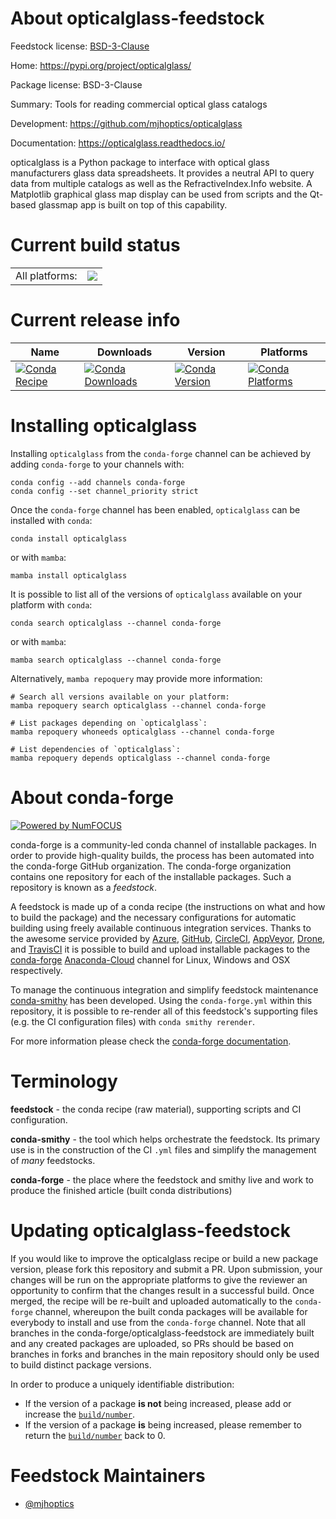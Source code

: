 About opticalglass-feedstock
============================

Feedstock license: [BSD-3-Clause](https://github.com/conda-forge/opticalglass-feedstock/blob/main/LICENSE.txt)

Home: https://pypi.org/project/opticalglass/

Package license: BSD-3-Clause

Summary: Tools for reading commercial optical glass catalogs

Development: https://github.com/mjhoptics/opticalglass

Documentation: https://opticalglass.readthedocs.io/

opticalglass is a Python package to interface with optical glass
manufacturers glass data spreadsheets. It provides a neutral API
to query data from multiple catalogs as well as the RefractiveIndex.Info
website. A Matplotlib graphical glass map display can be used
from scripts and the Qt-based glassmap app is built on top of
this capability.


Current build status
====================


<table><tr><td>All platforms:</td>
    <td>
      <a href="https://dev.azure.com/conda-forge/feedstock-builds/_build/latest?definitionId=11115&branchName=main">
        <img src="https://dev.azure.com/conda-forge/feedstock-builds/_apis/build/status/opticalglass-feedstock?branchName=main">
      </a>
    </td>
  </tr>
</table>

Current release info
====================

| Name | Downloads | Version | Platforms |
| --- | --- | --- | --- |
| [![Conda Recipe](https://img.shields.io/badge/recipe-opticalglass-green.svg)](https://anaconda.org/conda-forge/opticalglass) | [![Conda Downloads](https://img.shields.io/conda/dn/conda-forge/opticalglass.svg)](https://anaconda.org/conda-forge/opticalglass) | [![Conda Version](https://img.shields.io/conda/vn/conda-forge/opticalglass.svg)](https://anaconda.org/conda-forge/opticalglass) | [![Conda Platforms](https://img.shields.io/conda/pn/conda-forge/opticalglass.svg)](https://anaconda.org/conda-forge/opticalglass) |

Installing opticalglass
=======================

Installing `opticalglass` from the `conda-forge` channel can be achieved by adding `conda-forge` to your channels with:

```
conda config --add channels conda-forge
conda config --set channel_priority strict
```

Once the `conda-forge` channel has been enabled, `opticalglass` can be installed with `conda`:

```
conda install opticalglass
```

or with `mamba`:

```
mamba install opticalglass
```

It is possible to list all of the versions of `opticalglass` available on your platform with `conda`:

```
conda search opticalglass --channel conda-forge
```

or with `mamba`:

```
mamba search opticalglass --channel conda-forge
```

Alternatively, `mamba repoquery` may provide more information:

```
# Search all versions available on your platform:
mamba repoquery search opticalglass --channel conda-forge

# List packages depending on `opticalglass`:
mamba repoquery whoneeds opticalglass --channel conda-forge

# List dependencies of `opticalglass`:
mamba repoquery depends opticalglass --channel conda-forge
```


About conda-forge
=================

[![Powered by
NumFOCUS](https://img.shields.io/badge/powered%20by-NumFOCUS-orange.svg?style=flat&colorA=E1523D&colorB=007D8A)](https://numfocus.org)

conda-forge is a community-led conda channel of installable packages.
In order to provide high-quality builds, the process has been automated into the
conda-forge GitHub organization. The conda-forge organization contains one repository
for each of the installable packages. Such a repository is known as a *feedstock*.

A feedstock is made up of a conda recipe (the instructions on what and how to build
the package) and the necessary configurations for automatic building using freely
available continuous integration services. Thanks to the awesome service provided by
[Azure](https://azure.microsoft.com/en-us/services/devops/), [GitHub](https://github.com/),
[CircleCI](https://circleci.com/), [AppVeyor](https://www.appveyor.com/),
[Drone](https://cloud.drone.io/welcome), and [TravisCI](https://travis-ci.com/)
it is possible to build and upload installable packages to the
[conda-forge](https://anaconda.org/conda-forge) [Anaconda-Cloud](https://anaconda.org/)
channel for Linux, Windows and OSX respectively.

To manage the continuous integration and simplify feedstock maintenance
[conda-smithy](https://github.com/conda-forge/conda-smithy) has been developed.
Using the ``conda-forge.yml`` within this repository, it is possible to re-render all of
this feedstock's supporting files (e.g. the CI configuration files) with ``conda smithy rerender``.

For more information please check the [conda-forge documentation](https://conda-forge.org/docs/).

Terminology
===========

**feedstock** - the conda recipe (raw material), supporting scripts and CI configuration.

**conda-smithy** - the tool which helps orchestrate the feedstock.
                   Its primary use is in the construction of the CI ``.yml`` files
                   and simplify the management of *many* feedstocks.

**conda-forge** - the place where the feedstock and smithy live and work to
                  produce the finished article (built conda distributions)


Updating opticalglass-feedstock
===============================

If you would like to improve the opticalglass recipe or build a new
package version, please fork this repository and submit a PR. Upon submission,
your changes will be run on the appropriate platforms to give the reviewer an
opportunity to confirm that the changes result in a successful build. Once
merged, the recipe will be re-built and uploaded automatically to the
`conda-forge` channel, whereupon the built conda packages will be available for
everybody to install and use from the `conda-forge` channel.
Note that all branches in the conda-forge/opticalglass-feedstock are
immediately built and any created packages are uploaded, so PRs should be based
on branches in forks and branches in the main repository should only be used to
build distinct package versions.

In order to produce a uniquely identifiable distribution:
 * If the version of a package **is not** being increased, please add or increase
   the [``build/number``](https://docs.conda.io/projects/conda-build/en/latest/resources/define-metadata.html#build-number-and-string).
 * If the version of a package **is** being increased, please remember to return
   the [``build/number``](https://docs.conda.io/projects/conda-build/en/latest/resources/define-metadata.html#build-number-and-string)
   back to 0.

Feedstock Maintainers
=====================

* [@mjhoptics](https://github.com/mjhoptics/)

